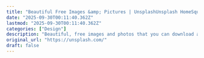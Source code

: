 ```yaml
---
title: "Beautiful Free Images &amp; Pictures | UnsplashUnsplash HomeSquarespaceSquarespace"
date: "2025-09-30T00:11:40.362Z"
lastmod: "2025-09-30T00:11:40.362Z"
categories: ["Design"]
description: "Beautiful, free images and photos that you can download and use for any project. Better than any royalty free or stock photos."
original_url: "https://unsplash.com/"
draft: false
---
```

